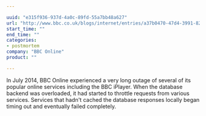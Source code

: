 ```yaml
---

uuid: "e315f936-937d-4a0c-89fd-55a7bb48a627"
url: "http://www.bbc.co.uk/blogs/internet/entries/a37b0470-47d4-3991-82bb-a7d5b8803771"
start_time: ""
end_time: ""
categories:
- postmortem
company: "BBC Online"
product: ""

---
```


In July 2014, BBC Online experienced a very long outage of several of its popular online services including the BBC iPlayer. When the database backend was overloaded, it had started to throttle requests from various services. Services that hadn't cached the database responses locally began timing out and eventually failed completely.
